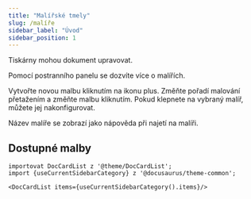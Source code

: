```yaml
---
title: "Malířské tmely"
slug: /malíře
sidebar_label: "Úvod"
sidebar_position: 1
---
```



Tiskárny mohou dokument upravovat.

Pomocí postranního panelu se dozvíte více o malířích.

Vytvořte novou malbu kliknutím na ikonu plus. Změňte pořadí malování přetažením a změňte malbu kliknutím. Pokud klepnete na vybraný malíř, můžete jej nakonfigurovat.

Název malíře se zobrazí jako nápověda při najetí na malíři.

## Dostupné malby

```mdx-code-block
importovat DocCardList z '@theme/DocCardList';
import {useCurrentSidebarCategory} z '@docusaurus/theme-common';

<DocCardList items={useCurrentSidebarCategory().items}/>
```
